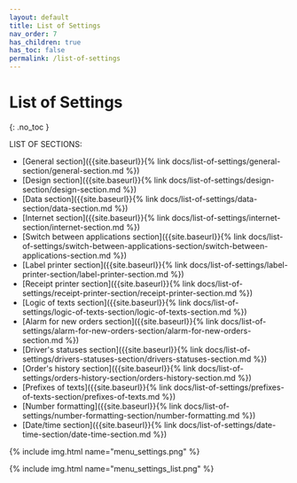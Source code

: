 ```yaml
---
layout: default
title: List of Settings
nav_order: 7
has_children: true
has_toc: false
permalink: /list-of-settings
---
```


# List of Settings
{: .no_toc }

LIST OF SECTIONS:
- [General section]({{site.baseurl}}{% link docs/list-of-settings/general-section/general-section.md %})
- [Design section]({{site.baseurl}}{% link docs/list-of-settings/design-section/design-section.md %})
- [Data section]({{site.baseurl}}{% link docs/list-of-settings/data-section/data-section.md %})
- [Internet section]({{site.baseurl}}{% link docs/list-of-settings/internet-section/internet-section.md %})
- [Switch between applications section]({{site.baseurl}}{% link docs/list-of-settings/switch-between-applications-section/switch-between-applications-section.md %})
- [Label printer section]({{site.baseurl}}{% link docs/list-of-settings/label-printer-section/label-printer-section.md %})
- [Receipt printer section]({{site.baseurl}}{% link docs/list-of-settings/receipt-printer-section/receipt-printer-section.md %})
- [Logic of texts section]({{site.baseurl}}{% link docs/list-of-settings/logic-of-texts-section/logic-of-texts-section.md %})
- [Alarm for new orders section]({{site.baseurl}}{% link docs/list-of-settings/alarm-for-new-orders-section/alarm-for-new-orders-section.md %})
- [Driver's statuses section]({{site.baseurl}}{% link docs/list-of-settings/drivers-statuses-section/drivers-statuses-section.md %})
- [Order's history section]({{site.baseurl}}{% link docs/list-of-settings/orders-history-section/orders-history-section.md %})
- [Prefixes of texts]({{site.baseurl}}{% link docs/list-of-settings/prefixes-of-texts-section/prefixes-of-texts.md %})
- [Number formatting]({{site.baseurl}}{% link docs/list-of-settings/number-formatting-section/number-formatting.md %})
- [Date/time section]({{site.baseurl}}{% link docs/list-of-settings/date-time-section/date-time-section.md %})

{% include img.html name="menu_settings.png" %}

{% include img.html name="menu_settings_list.png" %}